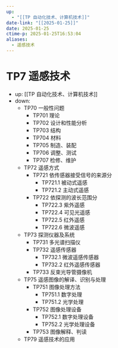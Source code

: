 ```yaml
---
up:
  - "[[TP 自动化技术、计算机技术]]"
date-link: "[[2025-01-25]]"
date: 2025-01-25
ctime-p: 2025-01-25T16:53:04
aliases:
  - 遥感技术
---
```


# TP7 遥感技术

- up: [[TP 自动化技术、计算机技术]]
- down:	
	- TP70 一般性问题
		- TP701 理论
		- TP702 设计和性能分析
		- TP703 结构
		- TP704 材料
		- TP705 制造、装配
		- TP706 调整、测试
		- TP707 检修、维护
	- TP72 遥感方式
		- TP721 依传感器接受信号的来源分
			- TP721.1 被动式遥感
			- TP721.2 主动式遥感
		- TP722 依探测的波长范围分
			- TP722.3 紫外遥感
			- TP722.4 可见光遥感
			- TP722.5 红外遥感
			- TP722.6 微波遥感
	- TP73 探测仪器及系统
		- TP731 多光谱扫描仪
		- TP732 遥感传感器
			- TP732.1 微波遥感传感器
			- TP732.2 红外遥感传感器
		- TP733 反束光导管摄像机
	- TP75 遥感图像的解译、识别与处理
		- TP751 图像处理方法
			- TP751.1 数字处理
			- TP751.2 光学处理
		- TP752 图像处理设备
			- TP752.1 数字处理设备
			- TP752.2 光学处理设备
		- TP753 图像解释、判读
	- TP79 遥感技术的应用
		

